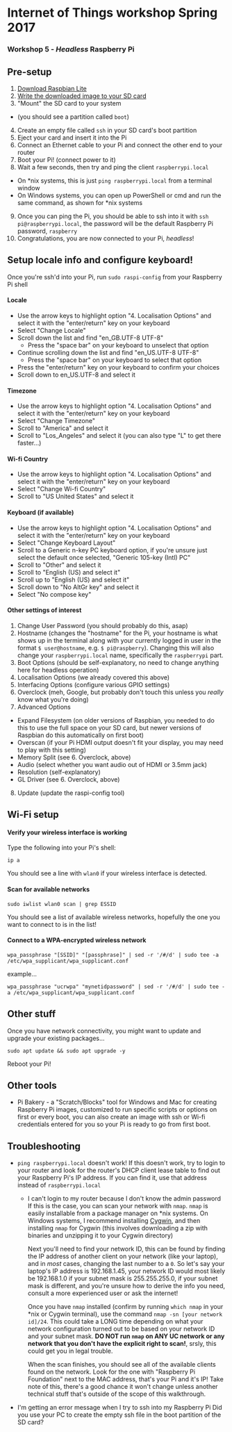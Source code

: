 # Internet of Things workshop Spring 2017
### Workshop 5 - *Headless* Raspberry Pi
## Pre-setup
1. [Download Raspbian Lite](https://www.raspberrypi.org/downloads/raspbian/)
2. [Write the downloaded image to your SD card](https://www.raspberrypi.org/documentation/installation/installing-images/README.md)
3. "Mount" the SD card to your system 
  * (you should see a partition called `boot`)
4. Create an empty file called `ssh` in your SD card's boot partition
5. Eject your card and insert it into the Pi
6. Connect an Ethernet cable to your Pi and connect the other end to your
   router
7. Boot your Pi! (connect power to it)
8. Wait a few seconds, then try and ping the client `raspberrypi.local`
  * On \*nix systems, this is just `ping raspberrypi.local` from a terminal
    window
  * On Windows systems, you can open up PowerShell or cmd and run the same
    command, as shown for *nix systems
9. Once you can ping the Pi, you should be able to ssh into it with 
`ssh pi@raspberrypi.local`, the password will be the default Raspberry Pi
password, `raspberry`
10. Congratulations, you are now connected to your Pi, *headless*!

## Setup locale info and configure keyboard!
Once you're ssh'd into your Pi, run `sudo raspi-config` from your Raspberry Pi
shell
#### Locale
* Use the arrow keys to highlight option "4. Localisation Options" and select it
  with the "enter/return" key on your keyboard
* Select "Change Locale"
* Scroll down the list and find "en_GB.UTF-8 UTF-8"
  * Press the "space bar" on your keyboard to unselect that option
* Continue scrolling down the list and find "en_US.UTF-8 UTF-8"
  * Press the "space bar" on your keyboard to select that option
* Press the "enter/return" key on your keyboard to confirm your choices
* Scroll down to en_US.UTF-8 and select it

#### Timezone
* Use the arrow keys to highlight option "4. Localisation Options" and select it
  with the "enter/return" key on your keyboard
* Select "Change Timezone"
* Scroll to "America" and select it
* Scroll to "Los_Angeles" and select it (you can also type "L" to get there
  faster...)

#### Wi-fi Country
* Use the arrow keys to highlight option "4. Localisation Options" and select it
  with the "enter/return" key on your keyboard
* Select "Change Wi-fi Country"
* Scroll to "US United States" and select it

#### Keyboard (if available)
* Use the arrow keys to highlight option "4. Localisation Options" and select it
  with the "enter/return" key on your keyboard
* Select "Change Keyboard Layout"
* Scroll to a Generic n-key PC keyboard option, if you're unsure just select the
  default once selected, "Generic 105-key (Intl) PC"
* Scroll to "Other" and select it
* Scroll to "English (US) and select it"
* Scroll up to "English (US) and select it"
* Scroll down to "No AltGr key" and select it
* Select "No compose key"

#### Other settings of interest
1. Change User Password (you should probably do this, asap)
2. Hostname (changes the "hostname" for the Pi, your hostname is what shows up
     in the terminal along with your currently logged in user in the format 
     `$ user@hostname`, e.g. `$ pi@raspberry`). Changing this will also change
     your `raspberrypi.local` name, specifically the `raspberrypi` part.
3. Boot Options (should be self-explanatory, no need to change anything here
     for headless operation)
4. Localisation Options (we already covered this above)
5. Interfacing Options (configure various GPIO settings)
6. Overclock (meh, Google, but probably don't touch this unless you *really*
     know what you're doing)
7. Advanced Options
  * Expand Filesystem (on older versions of Raspbian, you needed to do this to
    use the full space on your SD card, but newer versions of Raspbian do this
    automatically on first boot)
  * Overscan (if your Pi HDMI output doesn't fit your display, you may need to
    play with this setting)
  * Memory Split (see 6. Overclock, above)
  * Audio (select whether you want audio out of HDMI or 3.5mm jack)
  * Resolution (self-explanatory)
  * GL Driver (see 6. Overclock, above)
8. Update (update the raspi-config tool)

## Wi-Fi setup
#### Verify your wireless interface is working
Type the following into your Pi's shell:
```
ip a
```
You should see a line with `wlan0` if your wireless interface is detected.
#### Scan for available networks
```
sudo iwlist wlan0 scan | grep ESSID
```
You should see a list of available wireless networks, hopefully the one you want
to connect to is in the list!
#### Connect to a WPA-encrypted wireless network
```
wpa_passphrase "[SSID]" "[passphrase]" | sed -r '/#/d' | sudo tee -a /etc/wpa_supplicant/wpa_supplicant.conf
```
example...
```
wpa_passphrase "ucrwpa" "mynetidpassword" | sed -r '/#/d' | sudo tee -a /etc/wpa_supplicant/wpa_supplicant.conf
```

## Other stuff
Once you have network connectivity, you might want to update and upgrade your 
existing packages...
```
sudo apt update && sudo apt upgrade -y
```
Reboot your Pi!


## Other tools
* Pi Bakery - a "Scratch/Blocks" tool for Windows and Mac for creating Raspberry
  Pi images, customized to run specific scripts or options on first or every
  boot, you can also create an image with ssh or Wi-fi credentials entered for 
  you so your Pi is ready to go from first boot.

## Troubleshooting
* `ping raspberrypi.local` doesn't work!
  If this doesn't work, try to login to your router and look for the router's
  DHCP client lease table to find out your Raspberry Pi's IP address. If you can
  find it, use that address instead of `raspberrypi.local`
  * I can't login to my router because I don't know the admin password
    If this is the case, you can scan your network with `nmap`. `nmap` is easily
    installable from a package manager on *nix systems. On Windows systems, I
    recommend installing [Cygwin](https://www.cygwin.com/), and then installing
    `nmap` for Cygwin (this involves downloading a zip with binaries and 
    unzipping it to your Cygwin directory)  
      
    Next you'll need to find your network ID, this can be found by finding the
    IP address of another client on your network (like your laptop), and in
    *most* cases, changing the last number to a `0`. So let's say your laptop's
    IP address is 192.168.1.45, your network ID would most likely be 
    192.168.1.0 if your subnet mask is 255.255.255.0, if your subnet mask is
    different, and you're unsure how to derive the info you need, consult a more
    experienced user or ask the internet!  
      
    Once you have `nmap` installed (confirm by running `which nmap` in your 
    \*nix or Cygwin terminal), use the command `nmap -sn [your network id]/24`. 
    This could take a LONG time depending on what your network configuration
    turned out to be based on your network ID and your subnet mask.
    **DO NOT run `nmap` on ANY UC network or any network that you don't have the
    explicit right to scan!**, srsly, this could get you in legal trouble.  
      
    When the scan finishes, you should see all of the available clients found on
    the network. Look for the one with "Raspberry Pi Foundation" next to the MAC
    address, that's your Pi and it's IP! Take note of this, there's a good
    chance it won't change unless another technical stuff that's outside of the
    scope of this walkthrough.

* I'm getting an error message when I try to ssh into my Raspberry Pi
  Did you use your PC to create the empty ssh file in the boot partition of the 
  SD card?
